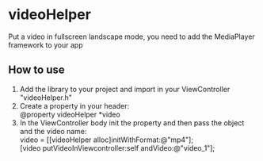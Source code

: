 <h1>videoHelper</h1>


Put a video in fullscreen landscape mode, you need to add the MediaPlayer framework to your app

<h2>How to use</h2>

<ol>
<li>Add the library to your project and import in your ViewController "videoHelper.h"</li>
<li>Create a property in your header: <br />
@property videoHelper *video </li>
<li> In the ViewController body init the property and then pass the object and the video name: <br />
video = [[videoHelper alloc]initWithFormat:@"mp4"]; <br />
[video putVideoInViewcontroller:self andVideo:@"video_1"];  <br />
</li>

</ol>
